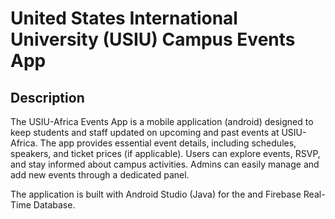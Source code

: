 # United States International University (USIU) Campus Events App

## Description

The USIU-Africa Events App is a mobile application (android) designed to keep students and staff updated on upcoming and past events at USIU-Africa. The app provides essential event details, including schedules, speakers, and ticket prices (if applicable). Users can explore events, RSVP, and stay informed about campus activities. Admins can easily manage and add new events through a dedicated panel.

The application is built with Android Studio (Java) for the and Firebase Real-Time Database.
